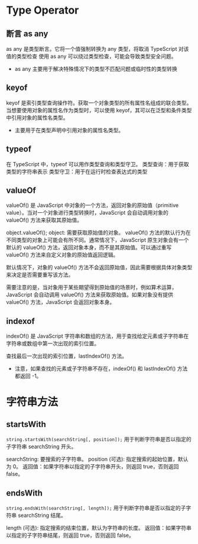 # Type Operator

## 断言 as any

as any 是类型断言。它将一个值强制转换为 any 类型，将取消 TypeScript 对该值的类型检查
使用 as any 可以绕过类型检查，可能会导致类型安全问题。

-   as any 主要用于解决特殊情况下的类型不匹配问题或临时性的类型转换

## keyof

keyof 是索引类型查询操作符。获取一个对象类型的所有属性名组成的联合类型。
当想要使用对象的属性名作为类型时，可以使用 keyof，其可以在泛型和条件类型中引用对象的属性名类型。

-   主要用于在类型声明中引用对象的属性名类型。

## typeof

在 TypeScript 中，typeof 可以用作类型查询和类型守卫。
类型查询：用于获取类型的字符串表示
类型守卫：用于在运行时检查表达式的类型

## valueOf

valueOf() 是 JavaScript 中对象的一个方法，返回对象的原始值（primitive value）。当对一个对象进行类型转换时，JavaScript 会自动调用对象的 valueOf() 方法来获取其原始值。

object.valueOf();
object: 需要获取原始值的对象。
valueOf() 方法的默认行为在不同类型的对象上可能会有所不同。通常情况下，JavaScript 原生对象会有一个默认的 valueOf() 方法，返回对象本身，而不是其原始值。可以通过重写 valueOf() 方法来自定义对象的原始值返回逻辑。

默认情况下，对象的 valueOf() 方法不会返回原始值，因此需要根据具体对象类型来决定是否需要重写该方法。

需要注意的是，当对象用于某些期望得到原始值的场景时，例如算术运算，JavaScript 会自动调用 valueOf() 方法来获取原始值。如果对象没有提供 valueOf() 方法，JavaScript 会返回对象本身。

## indexof

indexOf() 是 JavaScript 字符串和数组的方法，用于查找给定元素或子字符串在字符串或数组中第一次出现的索引位置。

查找最后一次出现的索引位置，lastIndexOf() 方法。

-   注意，如果查找的元素或子字符串不存在，indexOf() 和 lastIndexOf() 方法都返回 -1。

# 字符串方法

## startsWith

`string.startsWith(searchString[, position]);`
用于判断字符串是否以指定的子字符串 searchString 开头。

searchString: 要搜索的子字符串。
position (可选): 指定搜索的起始位置，默认为 0。
返回值：如果字符串以指定的子字符串开头，则返回 true，否则返回 false。

## endsWith

`string.endsWith(searchString[, length]);`
用于判断字符串是否以指定的子字符串 searchString 结尾。

length (可选): 指定搜索的结束位置，默认为字符串的长度。
返回值：如果字符串以指定的子字符串结尾，则返回 true，否则返回 false。

